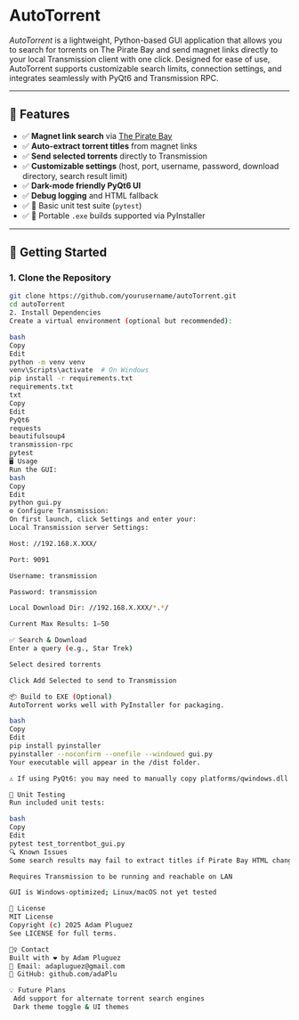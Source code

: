 # AutoTorrent

_AutoTorrent_ is a lightweight, Python-based GUI application that allows you to search for torrents on The Pirate Bay and send magnet links directly to your local Transmission client with one click. Designed for ease of use, AutoTorrent supports customizable search limits, connection settings, and integrates seamlessly with PyQt6 and Transmission RPC.

---

## 🔧 Features

- ✅ **Magnet link search** via [The Pirate Bay](https://piratebay.party)
- ✅ **Auto-extract torrent titles** from magnet links
- ✅ **Send selected torrents** directly to Transmission
- ✅ **Customizable settings** (host, port, username, password, download directory, search result limit)
- ✅ **Dark-mode friendly PyQt6 UI**
- ✅ **Debug logging** and HTML fallback
- ✅ 🧪 Basic unit test suite (`pytest`)
- ✅ 🧱 Portable `.exe` builds supported via PyInstaller

---

## 🚀 Getting Started

### 1. Clone the Repository
```bash
git clone https://github.com/yourusername/autoTorrent.git
cd autoTorrent
2. Install Dependencies
Create a virtual environment (optional but recommended):

bash
Copy
Edit
python -m venv venv
venv\Scripts\activate  # On Windows
pip install -r requirements.txt
requirements.txt
txt
Copy
Edit
PyQt6
requests
beautifulsoup4
transmission-rpc
pytest
🖥️ Usage
Run the GUI:
bash
Copy
Edit
python gui.py
⚙️ Configure Transmission:
On first launch, click Settings and enter your:
Local Transmission server Settings:

Host: //192.168.X.XXX/

Port: 9091

Username: transmission

Password: transmission

Local Download Dir: //192.168.X.XXX/*.*/

Current Max Results: 1–50

✅ Search & Download
Enter a query (e.g., Star Trek)

Select desired torrents

Click Add Selected to send to Transmission

📦 Build to EXE (Optional)
AutoTorrent works well with PyInstaller for packaging.

bash
Copy
Edit
pip install pyinstaller
pyinstaller --noconfirm --onefile --windowed gui.py
Your executable will appear in the /dist folder.

⚠️ If using PyQt6: you may need to manually copy platforms/qwindows.dll into dist/platforms/.

🧪 Unit Testing
Run included unit tests:

bash
Copy
Edit
pytest test_torrentbot_gui.py
🔍 Known Issues
Some search results may fail to extract titles if Pirate Bay HTML changes

Requires Transmission to be running and reachable on LAN

GUI is Windows-optimized; Linux/macOS not yet tested

📜 License
MIT License
Copyright (c) 2025 Adam Pluguez
See LICENSE for full terms.

🙋‍♀️ Contact
Built with ❤️ by Adam Pluguez
📧 Email: adapluguez@gmail.com
🔗 GitHub: github.com/adaPlu

💡 Future Plans
 Add support for alternate torrent search engines
 Dark theme toggle & UI themes
